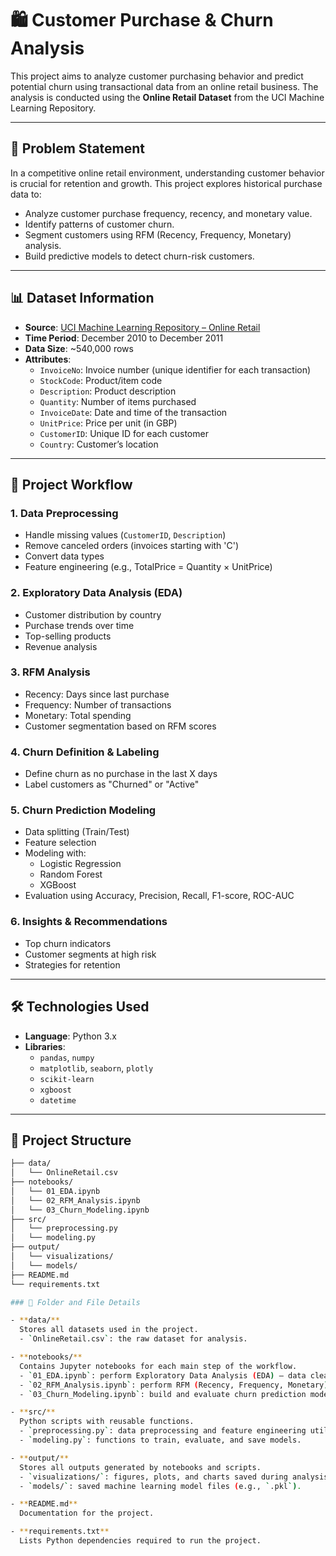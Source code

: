 # 🛍️ Customer Purchase & Churn Analysis

This project aims to analyze customer purchasing behavior and predict potential churn using transactional data from an online retail business. The analysis is conducted using the **Online Retail Dataset** from the UCI Machine Learning Repository.

---

## 📌 Problem Statement

In a competitive online retail environment, understanding customer behavior is crucial for retention and growth. This project explores historical purchase data to:

- Analyze customer purchase frequency, recency, and monetary value.
- Identify patterns of customer churn.
- Segment customers using RFM (Recency, Frequency, Monetary) analysis.
- Build predictive models to detect churn-risk customers.

---

## 📊 Dataset Information

- **Source**: [UCI Machine Learning Repository – Online Retail](https://archive.ics.uci.edu/ml/datasets/online+retail)
- **Time Period**: December 2010 to December 2011
- **Data Size**: ~540,000 rows
- **Attributes**:
  - `InvoiceNo`: Invoice number (unique identifier for each transaction)
  - `StockCode`: Product/item code
  - `Description`: Product description
  - `Quantity`: Number of items purchased
  - `InvoiceDate`: Date and time of the transaction
  - `UnitPrice`: Price per unit (in GBP)
  - `CustomerID`: Unique ID for each customer
  - `Country`: Customer’s location

---

## 🧠 Project Workflow

### 1. Data Preprocessing
- Handle missing values (`CustomerID`, `Description`)
- Remove canceled orders (invoices starting with 'C')
- Convert data types
- Feature engineering (e.g., TotalPrice = Quantity × UnitPrice)

### 2. Exploratory Data Analysis (EDA)
- Customer distribution by country
- Purchase trends over time
- Top-selling products
- Revenue analysis

### 3. RFM Analysis
- Recency: Days since last purchase
- Frequency: Number of transactions
- Monetary: Total spending
- Customer segmentation based on RFM scores

### 4. Churn Definition & Labeling
- Define churn as no purchase in the last X days
- Label customers as "Churned" or "Active"

### 5. Churn Prediction Modeling
- Data splitting (Train/Test)
- Feature selection
- Modeling with:
  - Logistic Regression
  - Random Forest
  - XGBoost
- Evaluation using Accuracy, Precision, Recall, F1-score, ROC-AUC

### 6. Insights & Recommendations
- Top churn indicators
- Customer segments at high risk
- Strategies for retention

---

## 🛠️ Technologies Used

- **Language**: Python 3.x
- **Libraries**:
  - `pandas`, `numpy`
  - `matplotlib`, `seaborn`, `plotly`
  - `scikit-learn`
  - `xgboost`
  - `datetime`

---

## 📁 Project Structure

```bash
├── data/
│   └── OnlineRetail.csv
├── notebooks/
│   └── 01_EDA.ipynb
│   └── 02_RFM_Analysis.ipynb
│   └── 03_Churn_Modeling.ipynb
├── src/
│   └── preprocessing.py
│   └── modeling.py
├── output/
│   └── visualizations/
│   └── models/
├── README.md
└── requirements.txt

### 📖 Folder and File Details

- **data/**  
  Stores all datasets used in the project.  
  - `OnlineRetail.csv`: the raw dataset for analysis.

- **notebooks/**  
  Contains Jupyter notebooks for each main step of the workflow.  
  - `01_EDA.ipynb`: perform Exploratory Data Analysis (EDA) – data cleaning, missing values, summary stats, and visualizations.  
  - `02_RFM_Analysis.ipynb`: perform RFM (Recency, Frequency, Monetary) analysis for customer segmentation.  
  - `03_Churn_Modeling.ipynb`: build and evaluate churn prediction models.

- **src/**  
  Python scripts with reusable functions.  
  - `preprocessing.py`: data preprocessing and feature engineering utilities.  
  - `modeling.py`: functions to train, evaluate, and save models.

- **output/**  
  Stores all outputs generated by notebooks and scripts.  
  - `visualizations/`: figures, plots, and charts saved during analysis.  
  - `models/`: saved machine learning model files (e.g., `.pkl`).

- **README.md**  
  Documentation for the project.

- **requirements.txt**  
  Lists Python dependencies required to run the project.


